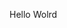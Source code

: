 Hello Wolrd




























































































































































































































































































































































































































































































































































































































































































































































































































































































































































































































































































































































































































































































































































































































































































































































































































































































































































































































































































































































































































































































































































































































































































































































































































































































































































































































































































































































































































































































































































































































































































































































































































































































































































































































































































































































































































































































































































































































































































































































































































































































































































































































































































































































































































































